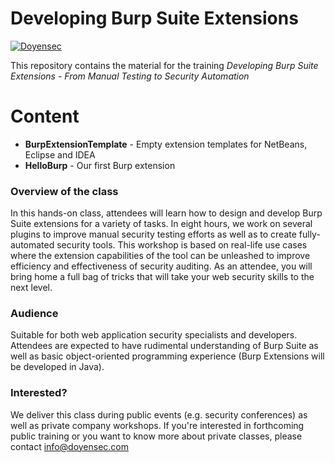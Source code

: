 # Developing Burp Suite Extensions

[![Doyensec](https://www.doyensec.com/images/logo.svg)](https://www.doyensec.com/images/logo.svg)

This repository contains the material for the training *Developing Burp Suite Extensions - From Manual Testing to Security Automation*

# Content
  - **BurpExtensionTemplate** - Empty extension templates for NetBeans, Eclipse and IDEA
  - **HelloBurp** - Our first Burp extension

### Overview of the class
In this hands-on class, attendees will learn how to design and develop Burp Suite extensions for a variety of tasks. In eight hours, we work on several plugins to improve manual security testing efforts as well as to create fully-automated security tools. This workshop is based on real-life use cases where the extension capabilities of the tool can be unleashed to improve efficiency and effectiveness of security auditing. As an attendee, you will bring home a full bag of tricks that will take your web security skills to the next level.
### Audience
Suitable for both web application security specialists and developers. Attendees are expected to have rudimental understanding of Burp Suite as well as basic object-oriented programming experience (Burp Extensions will be developed in Java).
### Interested?
We deliver this class during public events (e.g. security conferences) as well as private company workshops. If you're interested in forthcoming public training or you want to know more about private classes, please contact info@doyensec.com
